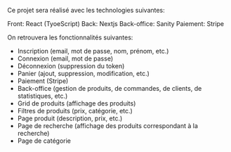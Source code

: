 Ce projet sera réalisé avec les technologies suivantes:

Front: React (TyoeScript)
Back: Nextjs
Back-office: Sanity
Paiement: Stripe

On retrouvera les fonctionnalités suivantes:

- Inscription (email, mot de passe, nom, prénom, etc.)
- Connexion (email, mot de passe)
- Déconnexion (suppression du token)
- Panier (ajout, suppression, modification, etc.)
- Paiement (Stripe)
- Back-office (gestion de produits, de commandes, de clients, de statistiques, etc.)
- Grid de produits (affichage des produits)
- Filtres de produits (prix, catégorie, etc.)
- Page produit (description, prix, etc.)
- Page de recherche (affichage des produits correspondant à la recherche)
- Page de catégorie
